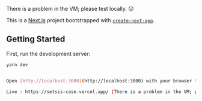 There is a problem in the VM; please test locally. 😔

This is a [Next.js](https://nextjs.org/) project bootstrapped with [`create-next-app`](https://github.com/vercel/next.js/tree/canary/packages/create-next-app).

## Getting Started

First, run the development server:

```bash
yarn dev


Open [http://localhost:3000](http://localhost:3000) with your browser to see the result.

Live : https://setsis-case.vercel.app/ (There is a problem in the VM; please test locally. 😔)
